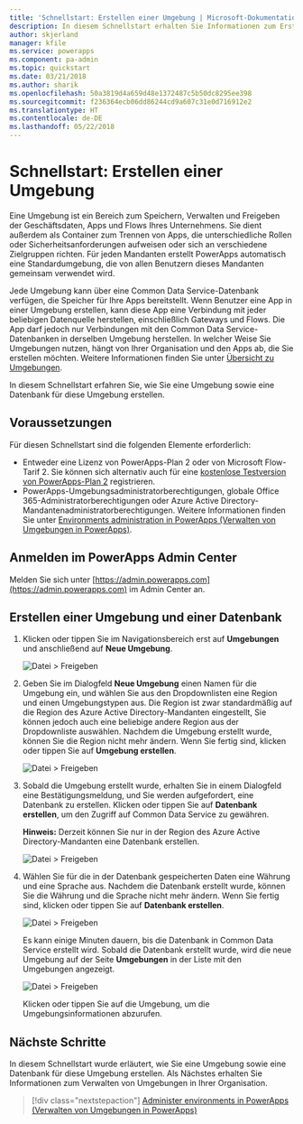 ```yaml
---
title: 'Schnellstart: Erstellen einer Umgebung | Microsoft-Dokumentation'
description: In diesem Schnellstart erhalten Sie Informationen zum Erstellen einer Umgebung.
author: skjerland
manager: kfile
ms.service: powerapps
ms.component: pa-admin
ms.topic: quickstart
ms.date: 03/21/2018
ms.author: sharik
ms.openlocfilehash: 50a3819d4a659d48e1372487c5b50dc8295ee398
ms.sourcegitcommit: f236364ecb06dd86244cd9a607c31e0d716912e2
ms.translationtype: HT
ms.contentlocale: de-DE
ms.lasthandoff: 05/22/2018
---
```

# <a name="quickstart-create-an-environment"></a>Schnellstart: Erstellen einer Umgebung
Eine Umgebung ist ein Bereich zum Speichern, Verwalten und Freigeben der Geschäftsdaten, Apps und Flows Ihres Unternehmens. Sie dient außerdem als Container zum Trennen von Apps, die unterschiedliche Rollen oder Sicherheitsanforderungen aufweisen oder sich an verschiedene Zielgruppen richten. Für jeden Mandanten erstellt PowerApps automatisch eine Standardumgebung, die von allen Benutzern dieses Mandanten gemeinsam verwendet wird.

Jede Umgebung kann über eine Common Data Service-Datenbank verfügen, die Speicher für Ihre Apps bereitstellt. Wenn Benutzer eine App in einer Umgebung erstellen, kann diese App eine Verbindung mit jeder beliebigen Datenquelle herstellen, einschließlich Gateways und Flows. Die App darf jedoch nur Verbindungen mit den Common Data Service-Datenbanken in derselben Umgebung herstellen. In welcher Weise Sie Umgebungen nutzen, hängt von Ihrer Organisation und den Apps ab, die Sie erstellen möchten. Weitere Informationen finden Sie unter [Übersicht zu Umgebungen](environments-overview.md).

In diesem Schnellstart erfahren Sie, wie Sie eine Umgebung sowie eine Datenbank für diese Umgebung erstellen.

## <a name="prerequisites"></a>Voraussetzungen
 Für diesen Schnellstart sind die folgenden Elemente erforderlich:
 * Entweder eine Lizenz von PowerApps-Plan 2 oder von Microsoft Flow-Tarif 2. Sie können sich alternativ auch für eine [kostenlose Testversion von PowerApps-Plan 2](https://web.powerapps.com/signup?redirect=marketing&email=) registrieren.
 * PowerApps-Umgebungsadministratorberechtigungen, globale Office 365-Administratorberechtigungen oder Azure Active Directory-Mandantenadministratorberechtigungen. Weitere Informationen finden Sie unter [Environments administration in PowerApps (Verwalten von Umgebungen in PowerApps)](environments-administration.md).

## <a name="sign-in-to-the-powerapps-admin-center"></a>Anmelden im PowerApps Admin Center
Melden Sie sich unter [https://admin.powerapps.com](https://admin.powerapps.com) im Admin Center an.

## <a name="create-an-environment-and-database"></a>Erstellen einer Umgebung und einer Datenbank
1. Klicken oder tippen Sie im Navigationsbereich erst auf **Umgebungen** und anschließend auf **Neue Umgebung**.

    ![Datei > Freigeben](./media/create-environment/new-environment.png)
2. Geben Sie im Dialogfeld **Neue Umgebung** einen Namen für die Umgebung ein, und wählen Sie aus den Dropdownlisten eine Region und einen Umgebungstypen aus. Die Region ist zwar standardmäßig auf die Region des Azure Active Directory-Mandanten eingestellt, Sie können jedoch auch eine beliebige andere Region aus der Dropdownliste auswählen. Nachdem die Umgebung erstellt wurde, können Sie die Region nicht mehr ändern. Wenn Sie fertig sind, klicken oder tippen Sie auf **Umgebung erstellen**.

    ![Datei > Freigeben](./media/create-environment/new-environment-dialog.png)
3. Sobald die Umgebung erstellt wurde, erhalten Sie in einem Dialogfeld eine Bestätigungsmeldung, und Sie werden aufgefordert, eine Datenbank zu erstellen. Klicken oder tippen Sie auf **Datenbank erstellen**, um den Zugriff auf Common Data Service zu gewähren.

    **Hinweis:** Derzeit können Sie nur in der Region des Azure Active Directory-Mandanten eine Datenbank erstellen.

    ![Datei > Freigeben](./media/create-environment/create-database-dialog.png)
4. Wählen Sie für die in der Datenbank gespeicherten Daten eine Währung und eine Sprache aus. Nachdem die Datenbank erstellt wurde, können Sie die Währung und die Sprache nicht mehr ändern. Wenn Sie fertig sind, klicken oder tippen Sie auf **Datenbank erstellen**.

    ![Datei > Freigeben](./media/create-environment/create-database-dialog2.png)

    Es kann einige Minuten dauern, bis die Datenbank in Common Data Service erstellt wird. Sobald die Datenbank erstellt wurde, wird die neue Umgebung auf der Seite **Umgebungen** in der Liste mit den Umgebungen angezeigt.

    ![Datei > Freigeben](./media/create-environment/new-environment-created.png)

    Klicken oder tippen Sie auf die Umgebung, um die Umgebungsinformationen abzurufen.

## <a name="next-steps"></a>Nächste Schritte
In diesem Schnellstart wurde erläutert, wie Sie eine Umgebung sowie eine Datenbank für diese Umgebung erstellen. Als Nächstes erhalten Sie Informationen zum Verwalten von Umgebungen in Ihrer Organisation.

> [!div class="nextstepaction"]
> [Administer environments in PowerApps (Verwalten von Umgebungen in PowerApps)](environments-administration.md)

